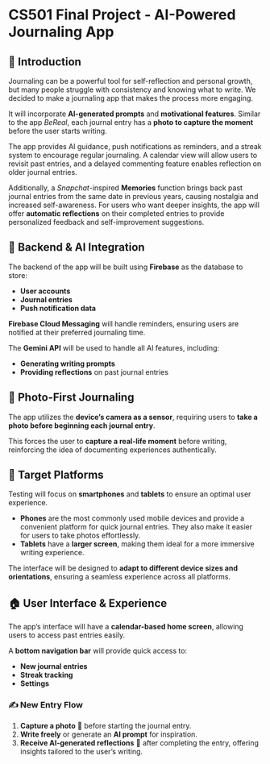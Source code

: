 # CS501 Final Project - AI-Powered Journaling App  

## 📖 Introduction  
Journaling can be a powerful tool for self-reflection and personal growth, but many people struggle with consistency and knowing what to write. We decided to make a journaling app that makes the process more engaging.  

It will incorporate **AI-generated prompts** and **motivational features**. Similar to the app *BeReal*, each journal entry has a **photo to capture the moment** before the user starts writing.  

The app provides AI guidance, push notifications as reminders, and a streak system to encourage regular journaling. A calendar view will allow users to revisit past entries, and a delayed commenting feature enables reflection on older journal entries.  

Additionally, a *Snapchat*-inspired **Memories** function brings back past journal entries from the same date in previous years, causing nostalgia and increased self-awareness. For users who want deeper insights, the app will offer **automatic reflections** on their completed entries to provide personalized feedback and self-improvement suggestions.  

## 🔧 Backend & AI Integration  
The backend of the app will be built using **Firebase** as the database to store:  
- **User accounts**  
- **Journal entries**  
- **Push notification data**  

**Firebase Cloud Messaging** will handle reminders, ensuring users are notified at their preferred journaling time.  

The **Gemini API** will be used to handle all AI features, including:  
- **Generating writing prompts**  
- **Providing reflections** on past journal entries  

## 📸 Photo-First Journaling  
The app utilizes the **device’s camera as a sensor**, requiring users to **take a photo before beginning each journal entry**.  

This forces the user to **capture a real-life moment** before writing, reinforcing the idea of documenting experiences authentically.  

## 📱 Target Platforms  
Testing will focus on **smartphones** and **tablets** to ensure an optimal user experience.  

- **Phones** are the most commonly used mobile devices and provide a convenient platform for quick journal entries. They also make it easier for users to take photos effortlessly.  
- **Tablets** have a **larger screen**, making them ideal for a more immersive writing experience.  

The interface will be designed to **adapt to different device sizes and orientations**, ensuring a seamless experience across all platforms.  

## 🏠 User Interface & Experience  
The app’s interface will have a **calendar-based home screen**, allowing users to access past entries easily.  

A **bottom navigation bar** will provide quick access to:  
- **New journal entries**  
- **Streak tracking**  
- **Settings**  

### ✍️ New Entry Flow  
1. **Capture a photo** 📸 before starting the journal entry.  
2. **Write freely** or generate an **AI prompt** for inspiration.  
3. **Receive AI-generated reflections** 🤖 after completing the entry, offering insights tailored to the user’s writing.  
